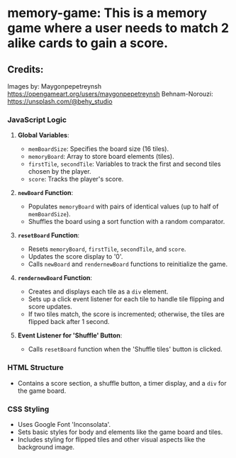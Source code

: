 # memory-game: This is a memory game where a user needs to match 2 alike cards to gain a score.

## Credits: 
Images by: 
Maygonpepetreynsh https://opengameart.org/users/maygonpepetreynsh
Behnam-Norouzi: https://unsplash.com/@behy_studio

### JavaScript Logic
1. **Global Variables**:
   - `memBoardSize`: Specifies the board size (16 tiles).
   - `memoryBoard`: Array to store board elements (tiles).
   - `firstTile`, `secondTile`: Variables to track the first and second tiles chosen by the player.
   - `score`: Tracks the player's score.

2. **`newBoard` Function**:
   - Populates `memoryBoard` with pairs of identical values (up to half of `memBoardSize`).
   - Shuffles the board using a sort function with a random comparator.

3. **`resetBoard` Function**:
   - Resets `memoryBoard`, `firstTile`, `secondTile`, and `score`.
   - Updates the score display to '0'.
   - Calls `newBoard` and `rendernewBoard` functions to reinitialize the game.

4. **`rendernewBoard` Function**:
   - Creates and displays each tile as a `div` element.
   - Sets up a click event listener for each tile to handle tile flipping and score updates.
   - If two tiles match, the score is incremented; otherwise, the tiles are flipped back after 1 second.

5. **Event Listener for 'Shuffle' Button**:
   - Calls `resetBoard` function when the 'Shuffle tiles' button is clicked.

### HTML Structure
- Contains a score section, a shuffle button, a timer display, and a `div` for the game board.

### CSS Styling
- Uses Google Font 'Inconsolata'.
- Sets basic styles for body and elements like the game board and tiles.
- Includes styling for flipped tiles and other visual aspects like the background image.
